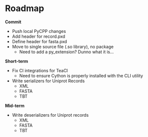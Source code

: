 # Roadmap

**Commit**
- Push local PyCPP changes
- Add header for record.pxd
- Define header for fasta.pxd
- Move to single source file (.so library), no package
    - Need to add a py_extension? Dunno what it is...

**Short-term**
- Fix CI integrations for TeaCI
    - Need to ensure Cython is properly installed with the CLI utility
- Write serializers for Uniprot Records
    - XML
    - FASTA
    - TBT

**Mid-term**
- Write deserializers for Uniprot records
    - XML
    - FASTA
    - TBT
